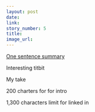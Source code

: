 ```yaml
---
layout: post
date:  
link: 
story_number: 5
title: 
image_url: 
---
```


[One sentence summary](www.example.com)

Interesting titbit

My take

200 charters for for intro

1,300 characters limit for linked in